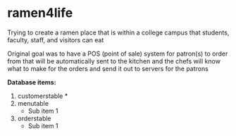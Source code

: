 # ramen4life

Trying to create a ramen place that is within a college campus that students, faculty, staff, and visitors can eat

Original goal was to have a POS (point of sale) system for patron(s) to order from that will be automatically sent to the kitchen and the chefs will know what to make for the orders and send it out to servers for the patrons

**Database items:**

1. customerstable
   * 
2. menutable
   * Sub item 1
3. orderstable
   * Sub item 1

